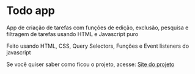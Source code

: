 # Todo app
App de criação de tarefas com funções de edição, exclusão, pesquisa e filtragem de tarefas usando HTML e Javascript puro

Feito usando HTML, CSS, Query Selectors, Funções e Event listeners do javascript

Se você quiser saber como ficou o projeto, acesse: [Site do projeto](https://assis-s-m.github.io/Todo-app/)

